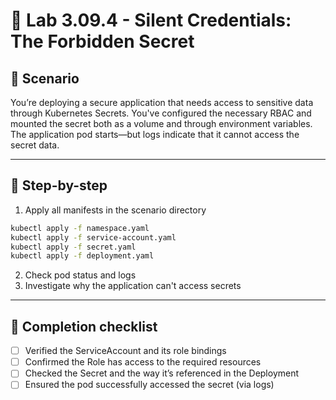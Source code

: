 # 🧰 Lab 3.09.4 - Silent Credentials: The Forbidden Secret

## 🎯 Scenario

You’re deploying a secure application that needs access to sensitive data through Kubernetes Secrets. You've configured the necessary RBAC and mounted the secret both as a volume and through environment variables. The application pod starts—but logs indicate that it cannot access the secret data.

---

## 🧭 Step-by-step

1. Apply all manifests in the scenario directory
```bash
kubectl apply -f namespace.yaml
kubectl apply -f service-account.yaml
kubectl apply -f secret.yaml
kubectl apply -f deployment.yaml
```

2. Check pod status and logs
3. Investigate why the application can't access secrets

---

## 🏁 Completion checklist

* [ ] Verified the ServiceAccount and its role bindings
* [ ] Confirmed the Role has access to the required resources
* [ ] Checked the Secret and the way it’s referenced in the Deployment
* [ ] Ensured the pod successfully accessed the secret (via logs)